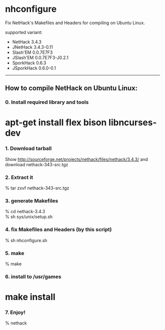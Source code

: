 nhconfigure
===========

Fix NetHack's Makefiles and Headers for compiling on Ubuntu Linux.

supported variant:

* NetHack 3.4.3
* JNetHack 3.4.3-0.11
* Slash'EM 0.0.7E7F3
* JSlash'EM 0.0.7E7F3-J0.2.1
* SporkHack 0.6.3
* JSporkHack 0.6.0-0.1

----

## How to compile NetHack on Ubuntu Linux:

### 0. Install required library and tools

 # apt-get install flex bison libncurses-dev

### 1. Download tarball

Show http://sourceforge.net/projects/nethack/files/nethack/3.4.3/ and download nethack-343-src.tgz

### 2. Extract it

% tar zxvf nethack-343-src.tgz

### 3. generate Makefiles

% cd nethack-3.4.3  
% sh sys/unix/setup.sh

### 4. fix Makefiles and Headers (by this script)

% sh nhconfigure.sh

### 5. make

% make

### 6. install to /usr/games

 # make install

### 7. Enjoy!

% nethack
